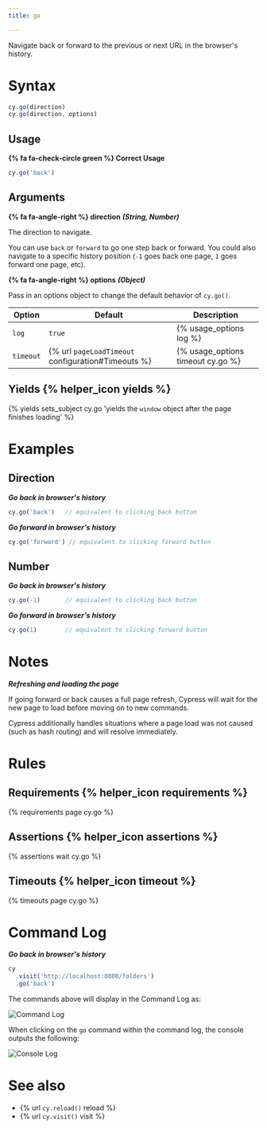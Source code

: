 ```yaml
---
title: go

---
```


Navigate back or forward to the previous or next URL in the browser's history.


# Syntax

```javascript
cy.go(direction)
cy.go(direction, options)
```

## Usage

**{% fa fa-check-circle green %} Correct Usage**

```javascript
cy.go('back')
```

## Arguments

**{% fa fa-angle-right %} direction** ***(String, Number)***

The direction to navigate.

You can use `back` or `forward` to go one step back or forward. You could also navigate to a specific history position (`-1` goes back one page, `1` goes forward one page, etc).

**{% fa fa-angle-right %} options** ***(Object)***

Pass in an options object to change the default behavior of `cy.go()`.

Option | Default | Description
--- | --- | ---
`log` | `true` | {% usage_options log %}
`timeout` | {% url `pageLoadTimeout` configuration#Timeouts %} | {% usage_options timeout cy.go %}

## Yields {% helper_icon yields %}

{% yields sets_subject cy.go 'yields the `window` object after the page finishes loading' %}

# Examples

## Direction

***Go back in browser's history***

```javascript
cy.go('back')   // equivalent to clicking back button
```

***Go forward in browser's history***

```javascript
cy.go('forward') // equivalent to clicking forward button
```

## Number

***Go back in browser's history***

```javascript
cy.go(-1)       // equivalent to clicking back button
```

***Go forward in browser's history***

```javascript
cy.go(1)        // equivalent to clicking forward button
```

# Notes

***Refreshing and loading the page***

If going forward or back causes a full page refresh, Cypress will wait for the new page to load before moving on to new commands.

Cypress additionally handles situations where a page load was not caused (such as hash routing) and will resolve immediately.

# Rules

## Requirements {% helper_icon requirements %}

{% requirements page cy.go %}

## Assertions {% helper_icon assertions %}

{% assertions wait cy.go %}

## Timeouts {% helper_icon timeout %}

{% timeouts page cy.go %}

# Command Log

***Go back in browser's history***

```javascript
cy
  .visit('http://localhost:8000/folders')
  .go('back')
```

The commands above will display in the Command Log as:

![Command Log](/img/api/go/test-showing-go-back-browser-button.png)

When clicking on the `go` command within the command log, the console outputs the following:

![Console Log](/img/api/go/window-is-logged-when-go-back-in-browser-history.png)

# See also

- {% url `cy.reload()` reload %}
- {% url `cy.visit()` visit %}
